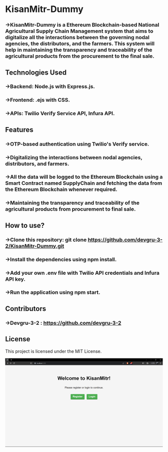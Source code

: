 # KisanMitr-Dummy


### ->KisanMitr-Dummy is a Ethereum Blockchain-based National Agricultural Supply Chain Management system that aims to digitalize all the interactions between the governing nodal agencies, the distributors, and the farmers. This system will help in maintaining the transparency and traceability of the agricultural products from the procurement to the final sale.

## Technologies Used


### ->Backend: Node.js with Express.js.
### ->Frontend: .ejs with CSS.
### ->APIs: Twilio Verify Service API, Infura API.

## Features


### ->OTP-based authentication using Twilio's Verify service.
### ->Digitalizing the interactions between nodal agencies, distributors, and farmers.
### ->All the data will be logged to the Ethereum Blockchain using a Smart Contract named SupplyChain and fetching the data from the Ethereum Blockchain whenever required.
### ->Maintaining the transparency and traceability of the agricultural products from procurement to final sale.


## How to use?

### ->Clone this repository: git clone https://github.com/devgru-3-2/KisanMitr-Dummy.git
### ->Install the dependencies using npm install.
### ->Add your own .env file with Twilio API credentials and Infura API key.
### ->Run the application using npm start.

## Contributors
### ->Devgru-3-2 : https://github.com/devgru-3-2

## License


This project is licensed under the MIT License.


![index page](/1-Index-Page.png)
